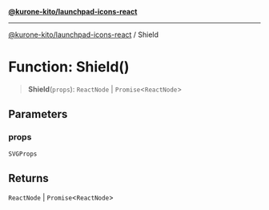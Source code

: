 [**@kurone-kito/launchpad-icons-react**](../README.md)

***

[@kurone-kito/launchpad-icons-react](../globals.md) / Shield

# Function: Shield()

> **Shield**(`props`): `ReactNode` \| `Promise`\<`ReactNode`\>

## Parameters

### props

`SVGProps`

## Returns

`ReactNode` \| `Promise`\<`ReactNode`\>
